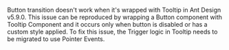 Button transition doesn't work when it's wrapped with Tooltip in Ant Design v5.9.0. This issue can be reproduced by wrapping a Button component with Tooltip Component and it occurs only when button is disabled or has a custom style applied. To fix this issue, the Trigger logic in Tooltip needs to be migrated to use Pointer Events.
